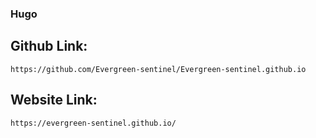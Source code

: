 ### Hugo

## Github Link:
    https://github.com/Evergreen-sentinel/Evergreen-sentinel.github.io

## Website Link:
    https://evergreen-sentinel.github.io/
